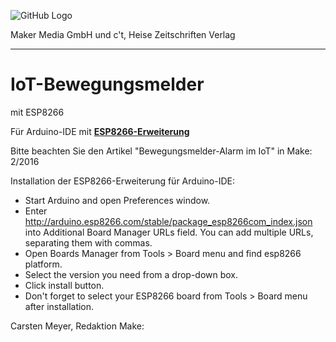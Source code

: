 ![GitHub Logo](http://www.heise.de/make/icons/make_logo.png)

Maker Media GmbH und c't, Heise Zeitschriften Verlag

***

# IoT-Bewegungsmelder
mit ESP8266

Für Arduino-IDE mit **[ESP8266-Erweiterung](https://github.com/esp8266/Arduino)**

Bitte beachten Sie den Artikel "Bewegungsmelder-Alarm im IoT" in Make: 2/2016


Installation der ESP8266-Erweiterung für Arduino-IDE:

* Start Arduino and open Preferences window.
* Enter http://arduino.esp8266.com/stable/package_esp8266com_index.json into Additional Board Manager URLs field. You can add multiple URLs, separating them with commas.
* Open Boards Manager from Tools > Board menu and find esp8266 platform.
* Select the version you need from a drop-down box.
* Click install button.
* Don't forget to select your ESP8266 board from Tools > Board menu after installation.


Carsten Meyer, Redaktion Make:
